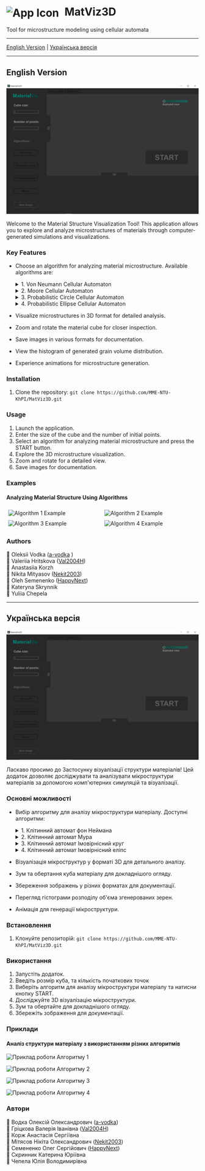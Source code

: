 # <img src="images/Plugin_icon.ico" alt="App Icon" width="50" height="50" style="vertical-align: middle; margin-right: 8px;"> MatViz3D

Tool for microstructure modeling using cellular automata
___
[English Version](#english-version) | [Українська версія](#українська-версія)
___

## English Version

![App Screenshot](images/WindowScreenshot.png)

Welcome to the Material Structure Visualization Tool! This application allows you to explore and analyze microstructures of materials through computer-generated simulations and visualizations.

### Key Features

- Choose an algorithm for analyzing material microstructure. Available algorithms are:
  <details>
  <summary>1. Von Neumann Cellular Automaton</summary>

  *Origin*:\
  The Von Neumann Cellular Automaton, developed by John von Neumann, first appeared in the 1940s. Von Neumann introduced the concept of a self-replicating machine     composed of simple rules of interaction between individual elements (cells) in space. He used this concept to explore processes of self-reproduction and evolution.

  *Operation*:\
  In the Von Neumann cellular automaton, each cell (excluding boundary cells) has 6 neighbors since a cell is considered a neighbor only if it shares an edge with the grain (source cell). The future state of the cell depends on the state of the grain and its neighbors:

  y’[k][i][j] = f(y[k][i][j], y[k + 1][i][j], y[k][i + 1][j], y[k][i][j - 1], y[k][i][j + 1], y[k][i - 1][j], y[k - 1][i][j])

  *Example Fill*:\
  <img src="images/vonNeumann.png" width="150" height="150">

  </details>
  <details>
  <summary>2. Moore Cellular Automaton</summary>

  *Origin*:\
  The Moore Cellular Automaton was proposed and developed by American physicist Edward Fredkin Moore in 1962. This type of cellular automaton is one of the most common and researched in the field of complex system studies and artificial life.

  *Operation*:\
  In the Moore cellular automaton, each cell (excluding boundary cells) has 26 neighbors since a cell is a neighbor to the grain (source cell) if they share an edge or vertex. The future state of the cell depends on the state of the grain and its neighbors:

  y’[k][i][j] = f(y[k][i][j], 
  y[k + 1][i][j], 
  y[k + 1][i][j - 1],\
  y[k + 1][i][j + 1], 
  y[k + 1][i + 1][j], 
  y[k + 1][i + 1][j - 1],\ 
  y[k + 1][i + 1][j + 1],
  y[k + 1][i - 1][j],
  y[k + 1][i - 1][j - 1],\
  y[k + 1][i -1][j + 1], 
  y[k][i][j],
  y[k][i][j - 1], 
  y[k][i][j + 1], 
  y[k][i + 1][j],\
  y[k][i + 1][j - 1], 
  y[k][i + 1][j + 1], 
  y[k][i - 1][j],
  y[k][i - 1][j - 1],\ 
  y[k][i -1][j + 1], 
  y[k - 1][i][j], 
  y[k - 1][i][j - 1],
  y[k - 1][i][j + 1],\
  y[k - 1][i + 1][j], 
  y[k - 1][i + 1][j - 1], 
  y[k - 1][i + 1][j + 1],\ 
  y[k - 1][i - 1][j], 
  y[k - 1][i - 1][j - 1], 
  y[k - 1][i -1][j + 1])

  *Example Fill*:\
  <img src="images/Moore.png" width="150" height="150">

  </details>
  <details>
  <summary>3. Probabilistic Circle Cellular Automaton</summary>

  *Origin*:\
  The Probabilistic Circle Cellular Automaton is a modification of the classical cellular automaton, introducing random or probabilistic elements. The concept of using probabilities in cellular automata has been explored for many years. An early work in this field is by John Hopfield and Nancy H. Himmel in 1986, where they proposed a probabilistic cellular automaton model for modeling neural networks.

  *Operation*:\
  The number of grain (source cell) neighbors and the principle of neighborhood are the same as in the Moore cellular automaton. However, the difference lies in assigning a probability to each neighbor indicating the likelihood of it being filled.

  *Example Fill*:\
  <img src="images/ProbabilityCircle.png" width="150" height="150">

  </details>
  <details>
  <summary>4. Probabilistic Ellipse Cellular Automaton</summary>

  *Origin*:\
  The Probabilistic Ellipse Cellular Automaton is a modification of the "Probabilistic Circle," differing only in the probability of grain (source cell) neighbors     being filled.

  *Example Fill*:\
  <img src="images/ProbabilityEllipse.png" width="150" height="150">

  </details>
- Visualize microstructures in 3D format for detailed analysis.
- Zoom and rotate the material cube for closer inspection.
- Save images in various formats for documentation.
- View the histogram of generated grain volume distribution.
- Experience animations for microstructure generation.

### Installation

1. Clone the repository: `git clone https://github.com/MME-NTU-KhPI/MatViz3D.git`

### Usage

1. Launch the application.
2. Enter the size of the cube and the number of initial points.
3. Select an algorithm for analyzing material microstructure and press the START button.
4. Explore the 3D microstructure visualization.
5. Zoom and rotate for a detailed view.
6. Save images for documentation.


### Examples

#### Analyzing Material Structure Using Algorithms

<div style="display: flex;">
  <div style="flex: 1; margin: 5px; width: 400px;">
    <img src="images/vonNeu_MaterialViz3D.gif" alt="Algorithm 1 Example" style="width: 100%;">
  </div>
  <div style="flex: 1; margin: 5px; width: 400px;">
    <img src="images/Circle_MaterialViz3D.gif" alt="Algorithm 2 Example" style="width: 100%;">
  </div>
</div>

<div style="display: flex;">
  <div style="flex: 1; margin: 5px; width: 400px;">
    <img src="images/Ellipse_MaterialViz3D.gif" alt="Algorithm 3 Example" style="width: 100%;">
  </div>
  <div style="flex: 1; margin: 5px; width: 400px;">
    <img src="images/Moore_MaterialViz3D.gif" alt="Algorithm 4 Example" style="width: 100%;">
  </div>
</div>




### Authors

:small_blue_diamond: Oleksii Vodka ([a-vodka](https://github.com/a-vodka) )\
:small_blue_diamond: Valeriia Hritskova ([Val2004H](https://github.com/Val2004H)) \
:small_blue_diamond: Anastasiіa Korzh \
:small_blue_diamond: Nikita Mityasov ([Nekit2003](https://github.com/Nekit2003)) \
:small_blue_diamond: Oleh Semenenko ([HappyNext](https://github.com/HappyNext)) \
:small_blue_diamond: Kateryna Skrynnik \
:small_blue_diamond: Yuliia Chepela 


___

## Українська версія

![Знімок екрану додатку](images/WindowScreenshot.png)

Ласкаво просимо до Застосунку візуалізації структури матеріалів! Цей додаток дозволяє досліджувати та аналізувати мікроструктури матеріалів за допомогою комп'ютерних симуляцій та візуалізації.

### Основні можливості

- Вибір алгоритму для аналізу мікроструктури матеріалу. Доступні алгоритми:
  <details>
  <summary>1. Клітинний автомат фон Неймана</summary>

  *Виникнення*:\
  Клітинний автомат, розроблений Джоном фон Нейманом, уперше з'явився у 1940-х роках. Фон Нейман представив концепцію самовідтворювальної машини, що складалася з простих правил взаємодії між окремими елементами (клітинами) у просторі. Він використав цю концепцію для дослідження процесів самовідтворення та еволюції.\
  
  *Принцип роботи*:\
  У клітинному автоматі фон Неймана кожна клітина(якщо вона не являється крайовою) має 6 сусідів, оскільки сусідом вважається лише та клітина, яка має спільну сторону з зерном(вихідною клітиною). Від стану зерна та стану її сусідів залежить майбутній стан самої клітини:\
  y’[k][i][j] = f(y[k][i][j], y[k + 1][i][j], y[k][i + 1][j],\ y[k][i][j - 1], y[k][i][j + 1], y[k][i - 1][j], y[k - 1][i][j]) 
  
  *Приклад заповнення*:\
  <img src="images/vonNeumann.png" width="150" height="150"> 
  </details>
  <details>
  <summary>2. Клітинний автомат Мура</summary>

  *Виникнення*:\
  Клітинний автомат Мура був запропонований та розроблений американським фізиком Едвардом Фредкіном Муром у 1962 році. Цей тип клітинного автомата одна із найпоширеніших і досліджуваних у сфері дослідження складних систем і штучної життя.
  
  *Принцип роботи*:\
  У клітинному автоматі Мура кожна клітина(якщо вона не являється крайовою) має 26 сусідів, оскільки клітина являється сусідом зерна(вихідної клітини), якщо вона має з нею спільну сторону, або вершину. \
  Від стану зерна та стану її сусідів залежить майбутній стан самої клітини: \
  y’[k][i][j] = f(y[k][i][j], 
  y[k + 1][i][j], 
  y[k + 1][i][j - 1],\
  y[k + 1][i][j + 1], 
  y[k + 1][i + 1][j], 
  y[k + 1][i + 1][j - 1],\ 
  y[k + 1][i + 1][j + 1],
  y[k + 1][i - 1][j],
  y[k + 1][i - 1][j - 1],\
  y[k + 1][i -1][j + 1], 
  y[k][i][j],
  y[k][i][j - 1], 
  y[k][i][j + 1], 
  y[k][i + 1][j],\
  y[k][i + 1][j - 1], 
  y[k][i + 1][j + 1], 
  y[k][i - 1][j],
  y[k][i - 1][j - 1],\ 
  y[k][i -1][j + 1], 
  y[k - 1][i][j], 
  y[k - 1][i][j - 1],
  y[k - 1][i][j + 1],\
  y[k - 1][i + 1][j], 
  y[k - 1][i + 1][j - 1], 
  y[k - 1][i + 1][j + 1],\
  y[k - 1][i - 1][j], 
  y[k - 1][i - 1][j - 1], 
  y[k - 1][i -1][j + 1]) 
  
  *Приклад заповнення*:\
  <img src="images/Moore.png" width="150" height="150"> 
  </details>
  <details>
  <summary>3. Клітинний автомат Імовірнісний круг</summary>

  *Виникнення*: \
  Імовірнісний круг (Probabilistic Cellular Automaton) є модифікацією класичного клітинного автомата, де введені випадкові або імовірнісні елементи. Концепція використання ймовірностей у клітинних автоматах досліджувалась протягом багатьох років. Одним із ранніх досліджень у цій галузі є робота Джона Хопфілда (John Hopfield) та Нансі Хеміль (Nancy H. Himmel) у 1986 році, де вони запропонували модель імовірнісного клітинного автомата для моделювання нейронних мереж.
  
  *Принцип роботи*: \
  Кількість сусідів зерна(вихідної клітини) та відповідно принцип сусідства такий же, як і у клітинному автоматі Мура. Але відмінність складається у тому, що у кожному сусіду надається вірогідність з якою він буде заповнений.
  
  *Приклад заповнення*:\
  <img src="images/ProbabilityCircle.png" width="150" height="150"> 
  </details>
  <details>
  <summary>4. Клітинний автомат Імовірнісний еліпс</summary>

  *Виникнення*:\
  Імовірнісний еліпс є модифікацією “Імовірнісного круга”, відмінність якого від якого становить лише у вірогідності сусідів зерна(вихідної клітини)
  
  *Приклад заповнення*:\
  <img src="images/ProbabilityEllipse.png" width="150" height="150"> 
  </details>
- Візуалізація мікроструктур у форматі 3D для детального аналізу.
- Зум та обертання куба матеріалу для докладнішого огляду.
- Збереження зображень у різних форматах для документації.
- Перегляд гістограми розподілу об'єма згенерованих зерен.
- Анімація для генерації мікроструктури.

### Встановлення

1. Клонуйте репозиторій: `git clone https://github.com/MME-NTU-KhPI/MatViz3D.git`

### Використання

1. Запустіть додаток.
2. Введіть розмір куба, та кількість початкових точок
3. Виберіть алгоритм для аналізу мікроструктури матеріалу та натисни кнопку START.
4. Досліджуйте 3D візуалізацію мікроструктури.
5. Зум та обертайте для докладнішого огляду.
6. Збережіть зображення для документації.

### Приклади

#### Аналіз структури матеріалу з використанням різних алгоритмів

![Приклад роботи Алгоритму 1](images/vonNeu_MaterialViz3D.gif)


![Приклад роботи Алгоритму 2](images/Circle_MaterialViz3D.gif)


![Приклад роботи Алгоритму 3](images/Ellipse_MaterialViz3D.gif)


![Приклад роботи Алгоритму 4](images/Moore_MaterialViz3D.gif)


### Автори

:small_blue_diamond: Водка Олексій Олександрович ([a-vodka](https://github.com/a-vodka)) \
:small_blue_diamond: Гріцкова Валерія Іванівна ([Val2004H](https://github.com/Val2004H)) \
:small_blue_diamond: Корж Анастасія Сергіївна \
:small_blue_diamond: Мітясов Нікіта Олександрович ([Nekit2003](https://github.com/Nekit2003)) \
:small_blue_diamond: Семененко Олег Сергійович ([HappyNext](https://github.com/HappyNext)) \
:small_blue_diamond: Скринник Катерина Юріївна \
:small_blue_diamond: Чепела Юлія Володимирівна 
